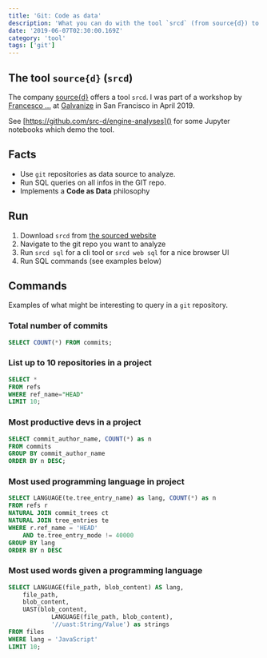 ```yaml
---
title: 'Git: Code as data'
description: 'What you can do with the tool `srcd` (from source{d}) to transform your git repository into a database which you can query'
date: '2019-06-07T02:30:00.169Z'
category: 'tool'
tags: ['git']
---
```


## The tool `source{d}` (`srcd`)

The company [source{d}](https://sourced.tech/) offers a tool `srcd`.
I was part of a workshop by [Francesco ...](https://twitter.com/francesc) at [Galvanize]() in San Francisco in April 2019.

See [https://github.com/src-d/engine-analyses]() for some Jupyter notebooks which demo the tool.

## Facts

* Use `git` repositories as data source to analyze.
* Run SQL queries on all infos in the GIT repo.
* Implements a **Code as Data** philosophy

## Run

1. Download `srcd` from [the sourced website](https://sourced.tech/get-started/)
2. Navigate to the git repo you want to analyze
3. Run `srcd sql` for a cli tool or `srcd web sql` for a nice browser UI
4. Run SQL commands (see examples below)

## Commands

Examples of what might be interesting to query in a `git` repository.

### Total number of commits

```sql
SELECT COUNT(*) FROM commits;
```

### List up to 10 repositories in a project

```sql
SELECT *
FROM refs
WHERE ref_name="HEAD"
LIMIT 10;
```


### Most productive devs in a project

```sql
SELECT commit_author_name, COUNT(*) as n
FROM commits
GROUP BY commit_author_name
ORDER BY n DESC;
```


### Most used programming language in project

```sql
SELECT LANGUAGE(te.tree_entry_name) as lang, COUNT(*) as n
FROM refs r
NATURAL JOIN commit_trees ct
NATURAL JOIN tree_entries te
WHERE r.ref_name = 'HEAD'
	AND te.tree_entry_mode != 40000
GROUP BY lang
ORDER BY n DESC
```


### Most used words given a programming language

```sql
SELECT LANGUAGE(file_path, blob_content) AS lang,
	file_path,
    blob_content,
	UAST(blob_content,
         	LANGUAGE(file_path, blob_content),
         	'//uast:String/Value') as strings
FROM files
WHERE lang = 'JavaScript'
LIMIT 10;
```